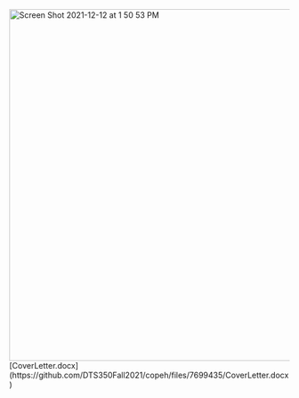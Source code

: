 <img width="632" alt="Screen Shot 2021-12-12 at 1 50 53 PM" src="https://user-images.githubusercontent.com/89827977/145727347-4e44ea90-e64b-4c34-bf5c-329b375c683a.png">
[CoverLetter.docx](https://github.com/DTS350Fall2021/copeh/files/7699435/CoverLetter.docx)
